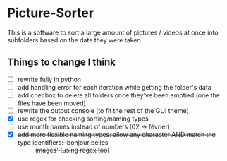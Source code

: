 # Picture-Sorter
This is a software to sort a large amount of pictures / videos at once into subfolders based on the date they were taken

## Things to change I think
- [ ] rewrite fully in python
- [ ] add handling error for each iteration while getting the folder's data
- [ ] add checbox to delete all folders once they've been emptied (one the files have been moved)
- [ ] rewrite the output console (to fit the rest of the GUI theme)
- [x] ~~use regex for checking sorting/naming types~~
- [ ] use month names instead of numbers (02 -> février)
- [x] ~~add more flexible naming types: allow any character AND match the type identifiers: 'bonjour belles <dd> <mm> <yyyy> images' (using regex too)~~
